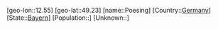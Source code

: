 ﻿---
location: [49.23,12.55]
type: City
tags:
- geo/City


SpocWebEntityId: 33571
isDeleted: false
confidential: public

---
[geo-lon::12.55]
[geo-lat::49.23]
[name::Poesing]
[Country::[Germany](geo/Continent/Europe/Germany.md)]
[State::[Bayern](geo/Continent/Europe/Germany/Bayern.md)]
[Population::]
[Unknown::]

